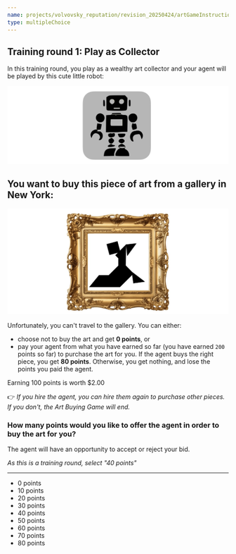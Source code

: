 ```yaml
---
name: projects/volvovsky_reputation/revision_20250424/artGameInstructionsComplex/chose_to_hire_agent_bid.md
type: multipleChoice
---
```


## Training round 1: Play as **Collector**

In this training round, you play as a wealthy art collector and your agent will be played by this cute little robot:

![robot image](projects/volvovsky_reputation/revision_20250424/icons/robot_icon.jpg)

## You want to buy this piece of art from a gallery in New York:

![purchase image](projects/volvovsky_reputation/revision_20250424/artGameInstructionsComplex/training_art_complex.jpg)

Unfortunately, you can't travel to the gallery. You can either:

- choose not to buy the art and get **0 points**, or
- pay your agent from what you have earned so far (you have earned `200` points so far) to purchase the art for you. If the agent buys the right piece, you get **80 points**. Otherwise, you get nothing, and lose the points you paid the agent.

Earning 100 points is worth $2.00

👉 _If you hire the agent, you can hire them again to purchase other pieces. If you don't, the Art Buying Game will end._

### How many points would you like to offer the agent in order to buy the art for you?

The agent will have an opportunity to accept or reject your bid.

_As this is a training round, select "40 points"_

---

- 0 points
- 10 points
- 20 points
- 30 points
- 40 points
- 50 points
- 60 points
- 70 points
- 80 points
